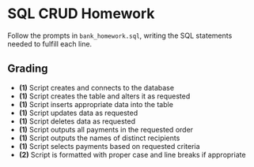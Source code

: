 # SQL CRUD Homework

Follow the prompts in `bank_homework.sql`, writing the SQL statements needed to fulfill each line.

## Grading

* **(1)** Script creates and connects to the database
* **(1)** Script creates the table and alters it as requested
* **(1)** Script inserts appropriate data into the table
* **(1)** Script updates data as requested
* **(1)** Script deletes data as requested
* **(1)** Script outputs all payments in the requested order
* **(1)** Script outputs the names of distinct recipients
* **(1)** Script selects payments based on requested criteria
* **(2)** Script is formatted with proper case and line breaks if appropriate

